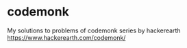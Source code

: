 # codemonk
My solutions to problems of codemonk series by hackerearth https://www.hackerearth.com/codemonk/
